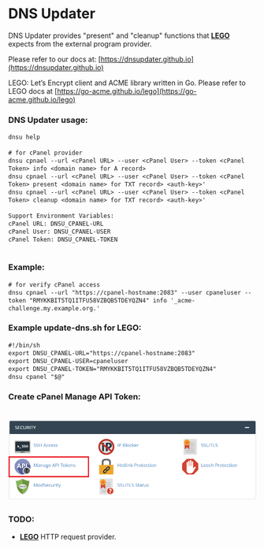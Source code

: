 # DNS Updater

DNS Updater provides "present" and "cleanup" functions that [**LEGO**](https://go-acme.github.io/lego) expects from the external program provider.

Please refer to our docs at: [https://dnsupdater.github.io](https://dnsupdater.github.io)

LEGO: Let’s Encrypt client and ACME library written in Go.
Please refer to LEGO docs at [https://go-acme.github.io/lego](https://go-acme.github.io/lego)

### DNS Updater usage:

```
dnsu help

# for cPanel provider
dnsu cpnael --url <cPanel URL> --user <cPanel User> --token <cPanel Token> info <domain name> for A record>
dnsu cpnael --url <cPanel URL> --user <cPanel User> --token <cPanel Token> present <domain name> for TXT record> <auth-key>'
dnsu cpnael --url <cPanel URL> --user <cPanel User> --token <cPanel Token> cleanup <domain name> for TXT record> <auth-key>'

Support Environment Variables:
cPanel URL: DNSU_CPANEL-URL 
cPanel User: DNSU_CPANEL-USER  
cPanel Token: DNSU_CPANEL-TOKEN 
	
```
### Example:
```
# for verify cPanel access
dnsu cpnael --url "https://cpanel-hostname:2083" --user cpaneluser --token "RMYKKBIT5TQ1ITFU58VZBQB5TDEYQZN4" info '_acme-challenge.my.example.org.'
```

### Example update-dns.sh for LEGO:
```
#!/bin/sh
export DNSU_CPANEL-URL="https://cpanel-hostname:2083"
export DNSU_CPANEL-USER=cpaneluser
export DNSU_CPANEL-TOKEN="RMYKKBIT5TQ1ITFU58VZBQB5TDEYQZN4"
dnsu cpanel "$@"
```


### Create cPanel Manage API Token:
# ![cPanel](./doc/cpanel1.png)


### TODO:
- [**LEGO**](https://go-acme.github.io/lego/dns/httpreq/) HTTP request provider.
